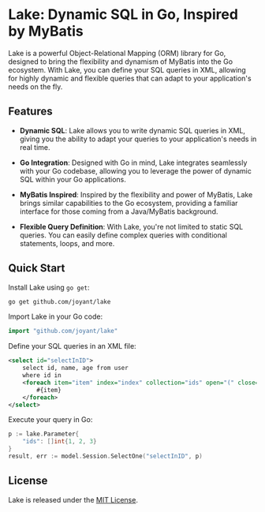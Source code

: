 # Lake: Dynamic SQL in Go, Inspired by MyBatis

Lake is a powerful Object-Relational Mapping (ORM) library for Go, designed to bring the flexibility and dynamism of MyBatis into the Go ecosystem. With Lake, you can define your SQL queries in XML, allowing for highly dynamic and flexible queries that can adapt to your application's needs on the fly.

## Features

- **Dynamic SQL**: Lake allows you to write dynamic SQL queries in XML, giving you the ability to adapt your queries to your application's needs in real time.

- **Go Integration**: Designed with Go in mind, Lake integrates seamlessly with your Go codebase, allowing you to leverage the power of dynamic SQL within your Go applications.

- **MyBatis Inspired**: Inspired by the flexibility and power of MyBatis, Lake brings similar capabilities to the Go ecosystem, providing a familiar interface for those coming from a Java/MyBatis background.

- **Flexible Query Definition**: With Lake, you're not limited to static SQL queries. You can easily define complex queries with conditional statements, loops, and more.

## Quick Start

Install Lake using `go get`:

```bash
go get github.com/joyant/lake
```

Import Lake in your Go code:

```go
import "github.com/joyant/lake"
```

Define your SQL queries in an XML file:

```xml
<select id="selectInID">
    select id, name, age from user
    where id in
    <foreach item="item" index="index" collection="ids" open="(" close=")" separator=",">
        #{item}
    </foreach>
</select>
```

Execute your query in Go:

```go
p := lake.Parameter{
    "ids": []int{1, 2, 3}
}
result, err := model.Session.SelectOne("selectInID", p)
```

## License

Lake is released under the [MIT License](https://github.com/joyant/lake/blob/main/LICENSE).
